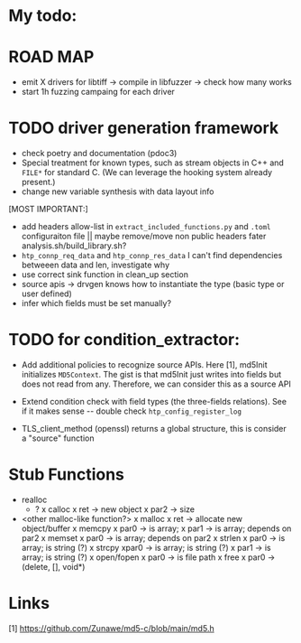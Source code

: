 # My todo:

# ROAD MAP
- emit X drivers for libtiff -> compile in libfuzzer -> check how many works
- start 1h fuzzing campaing for each driver

# TODO driver generation framework
- check poetry and documentation (pdoc3)
- Special treatment for known types, such as stream objects in C++ and `FILE*`
  for standard C. (We can leverage the hooking system already present.)
- change new variable synthesis with data layout info

[MOST IMPORTANT:]
- add headers allow-list in `extract_included_functions.py` and `.toml`
  configuraiton file || maybe remove/move non public headers fater analysis.sh/build_library.sh?
- `htp_connp_req_data` and `htp_connp_res_data` I can't find dependencies betweeen data and len, investigate why
- use correct sink function in clean_up section
- source apis -> drvgen knows how to instantiate the type (basic type or user defined)
- infer which fields must be set manually?

# TODO for condition_extractor:
- Add additional policies to recognize source APIs. Here [1], md5Init
  initializes `MD5Context`. The gist is that md5Init just writes into fields but
  does not read from any. Therefore, we can consider this as a source API
- Extend condition check with field types (the three-fields relations). See if
  it makes sense -- double check `htp_config_register_log`

- TLS_client_method (openssl) returns a global structure, this is consider a "source" function

# Stub Functions
- realloc
  - ?
x calloc
  x ret -> new object
  x par2 -> size
- <other malloc-like function?>
x malloc
  x ret -> allocate new object/buffer
x memcpy
  x par0 -> is array;
  x par1 -> is array; depends on par2
x memset
  x par0 -> is array; depends on par2
x strlen
  x par0 -> is array; is string (?)
x strcpy
  xpar0 -> is array; is string (?)
  x par1 -> is array; is string (?)
x open/fopen
  x par0 -> is file path
x free
  x par0 -> (delete, [], void*)

# Links

[1] https://github.com/Zunawe/md5-c/blob/main/md5.h